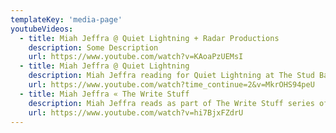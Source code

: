```yaml
---
templateKey: 'media-page'
youtubeVideos: 
  - title: Miah Jeffra @ Quiet Lightning + Radar Productions
    description: Some Description
    url: https://www.youtube.com/watch?v=KAoaPzUEMsI
  - title: Miah Jeffra @ Quiet Lightning
    description: Miah Jeffra reading for Quiet Lightning at The Stud Bar on Monday, February 6, 2017.
    url: https://www.youtube.com/watch?time_continue=2&v=MkrOHS94peU
  - title: Miah Jeffra « The Write Stuff
    description: Miah Jeffra reads as part of The Write Stuff series of interview profiles conducted by Litseen, featuring a different San Francisco/Bay Area author each week. 
    url: https://www.youtube.com/watch?v=hi7BjxFZdrU
---
```

